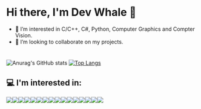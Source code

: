 <!---
sagar0710/sagar0710 is a ✨ special ✨ repository because its `README.md` (this file) appears on your GitHub profile.
You can click the Preview link to take a look at your changes.
--->
# Hi there, I'm Dev Whale 🐋 
- 👀 I’m interested in C/C++, C#, Python, Computer Graphics and Compter Vision.
- 💞️ I’m looking to collaborate on my projects.
# 
![Anurag's GitHub stats](https://github-readme-stats.vercel.app/api?username=sagar0710&show_icons=true&theme=radical)
[![Top Langs](https://github-readme-stats.vercel.app/api/top-langs/?username=sagar0710&layout=compact)](https://github.com/anuraghazra/github-readme-stats)
## 💻 I'm interested in:
<img  src="https://img.shields.io/badge/C-00599C?style=for-the-badge&logo=c&logoColor=white"/><img  src="https://img.shields.io/badge/c++-%2300599C.svg?style=for-the-badge&logo=c%2B%2B&logoColor=white)"/><img  src="https://img.shields.io/badge/C%23-239120?style=for-the-badge&logo=c-sharp&logoColor=white"/><img  src="https://img.shields.io/badge/.NET-5C2D91?style=for-the-badge&logo=.net&logoColor=white"/><img  src="https://img.shields.io/badge/Qt-%23217346.svg?style=for-the-badge&logo=Qt&logoColor=white)"/><img  src="https://img.shields.io/badge/Python-3776AB?style=for-the-badge&logo=python&logoColor=white"/><img  src="https://img.shields.io/badge/HTML5-E34F26?style=for-the-badge&logo=html5&logoColor=white"/><img  src="https://img.shields.io/badge/CSS3-1572B6?style=for-the-badge&logo=css3&logoColor=white"/><img  src="https://img.shields.io/badge/MongoDB-%234ea94b.svg?style=for-the-badge&logo=mongodb&logoColor=white"/><img  src="https://img.shields.io/badge/mysql-%2300f.svg?style=for-the-badge&logo=mysql&logoColor=white"/><img  src="https://img.shields.io/badge/OpenGL-green.svg?style=for-the-badge&logo=opengl&logoColor=white"/><img  src="https://img.shields.io/badge/OpenCV-blue.svg?style=for-the-badge&logo=opencv&logoColor=white"/><img  src="https://img.shields.io/badge/PyTorch-%23EE4C2C.svg?style=for-the-badge&logo=PyTorch&logoColor=white"/><img  src="https://img.shields.io/badge/TensorFlow-%23FF6F00.svg?style=for-the-badge&logo=TensorFlow&logoColor=white"/><img  src="https://img.shields.io/badge/blender-%23F5792A.svg?style=for-the-badge&logo=blender&logoColor=white"/><img  src="https://img.shields.io/badge/FFmepg-blue.svg?style=for-the-badge&logo=ffmpeg&logoColor=white"/>
